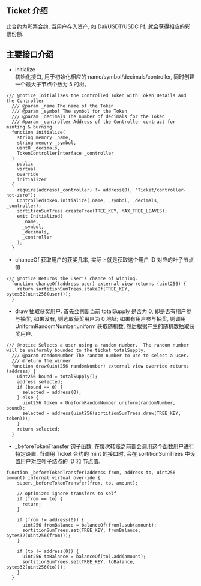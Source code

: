 ## Ticket 介绍  
此合约为彩票合约, 当用户存入资产, 如 Dai/USDT/USDC 时, 就会获得相应的彩票份额.  

## 主要接口介绍  
- initialize   
初始化接口, 用于初始化相应的 name/symbol/decimals/controller, 同时创建一个最大子节点个数为 5 的树。
```solidity
/// @notice Initializes the Controlled Token with Token Details and the Controller
  /// @param _name The name of the Token
  /// @param _symbol The symbol for the Token
  /// @param _decimals The number of decimals for the Token
  /// @param _controller Address of the Controller contract for minting & burning
  function initialize(
    string memory _name,
    string memory _symbol,
    uint8 _decimals,
    TokenControllerInterface _controller
  )
    public
    virtual
    override
    initializer
  {
    require(address(_controller) != address(0), "Ticket/controller-not-zero");
    ControlledToken.initialize(_name, _symbol, _decimals, _controller);
    sortitionSumTrees.createTree(TREE_KEY, MAX_TREE_LEAVES);
    emit Initialized(
      _name,
      _symbol,
      _decimals,
      _controller
    );
  }
```

- chanceOf 
获取用户的获奖几率, 实际上就是获取这个用户 ID 对应的叶子节点值
```solidity
/// @notice Returns the user's chance of winning.
  function chanceOf(address user) external view returns (uint256) {
    return sortitionSumTrees.stakeOf(TREE_KEY, bytes32(uint256(user)));
  }
``` 

- draw 
抽取获奖用户. 
首先会判断当前 totalSupply 是否为 0, 即是否有用户参与抽奖, 如果没有, 则选取获奖用户为 0 地址; 如果有用户参与抽奖, 则调用 UniformRandomNumber.uniform 获取随机数, 然后根据产生的随机数抽取获奖用户.
```solidity
/// @notice Selects a user using a random number.  The random number will be uniformly bounded to the ticket totalSupply.
  /// @param randomNumber The random number to use to select a user.
  /// @return The winner
  function draw(uint256 randomNumber) external view override returns (address) {
    uint256 bound = totalSupply();
    address selected;
    if (bound == 0) {
      selected = address(0);
    } else {
      uint256 token = UniformRandomNumber.uniform(randomNumber, bound);
      selected = address(uint256(sortitionSumTrees.draw(TREE_KEY, token)));
    }
    return selected;
  }
```

- _beforeTokenTransfer
钩子函数, 在每次转账之前都会调用这个函数用户进行特定设置.
当调用 Ticket 合约的 mint 的接口时, 会在 sortitionSumTrees 中设置用户对应叶子结点的 ID 和 节点值.
```solidity
function _beforeTokenTransfer(address from, address to, uint256 amount) internal virtual override {
    super._beforeTokenTransfer(from, to, amount);

    // optimize: ignore transfers to self
    if (from == to) {
      return;
    }

    if (from != address(0)) {
      uint256 fromBalance = balanceOf(from).sub(amount);
      sortitionSumTrees.set(TREE_KEY, fromBalance, bytes32(uint256(from)));
    }

    if (to != address(0)) {
      uint256 toBalance = balanceOf(to).add(amount);
      sortitionSumTrees.set(TREE_KEY, toBalance, bytes32(uint256(to)));
    }
  }
```
